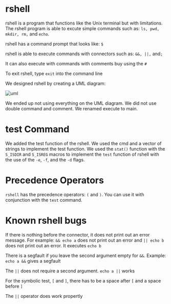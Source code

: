 # rshell

rshell is a program that functions like the Unix terminal but with limitations. The rshell program is able to excute simple commands such as: `ls, pwd, mkdir, rm,` and `echo`. 

rshell has a command prompt that looks like: `$`

rshell is able to execute commands with connectors such as: `&&, ||,` and`;`

It can also execute with commands with comments buy using the `#`

To exit rshell, type `exit` into the command line

We designed rshell by creating a UML diagram:

![uml](https://cloud.githubusercontent.com/assets/23230349/25933635/286c87ca-35cd-11e7-85ea-9c5d6e026796.png)

We ended up not using everything on the UML diagram. We did not use double command and comment. We renamed execute to main.

# test Command

We added the test function of the rshell. We used the cmd and a vector of strings to implement the test function. We used the `stat()` function with the `S_ISDIR` and `S_ISREG` macros to implement the `test` function of rshell with the use of the `-e`, `-f`, and the `-d` flags.

# Precedence Operators

`rshell` has the precedence operators: `(` and `)`. You can use it with conjunction with the `test` command.

# Known rshell bugs

If there is nothing before the connector, it does not print out an error message. For example: `&& echo a` does not print out an error and `|| echo b` does not print out an error. It executes `echo b`

There is a segfault if you leave the second argument empty for `&&`. Example: `echo a &&` gives a segfault

The `||` does not require a second argument. `echo a ||` works

For the symbolic test, `[` and `]`, there has to be a space after `[` and a space before `]`

The `||` operator does work propertly
